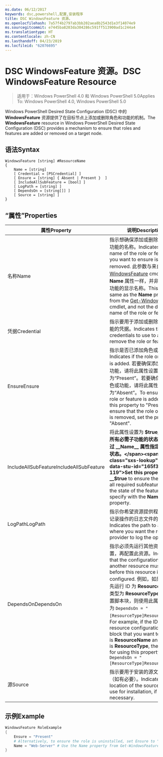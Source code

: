 ```yaml
---
ms.date: 06/12/2017
keywords: dsc,powershell,配置,安装程序
title: DSC WindowsFeature 资源。
ms.openlocfilehash: 7a57f4b2797ab3bb202aea8b2543d1e3f14074e9
ms.sourcegitcommit: e7445ba8203da304286c591ff513900ad1c244a4
ms.translationtype: HT
ms.contentlocale: zh-CN
ms.lasthandoff: 04/23/2019
ms.locfileid: "62076695"
---
```

# <a name="dsc-windowsfeature-resource"></a><span data-ttu-id="165f3-103">DSC WindowsFeature 资源。</span><span class="sxs-lookup"><span data-stu-id="165f3-103">DSC WindowsFeature Resource</span></span>

> <span data-ttu-id="165f3-104">适用于：Windows PowerShell 4.0 和 Windows PowerShell 5.0</span><span class="sxs-lookup"><span data-stu-id="165f3-104">Applies To: Windows PowerShell 4.0, Windows PowerShell 5.0</span></span>

<span data-ttu-id="165f3-105">Windows PowerShell Desired State Configuration (DSC) 中的 **WindowsFeature** 资源提供了在目标节点上添加或删除角色和功能的机制。</span><span class="sxs-lookup"><span data-stu-id="165f3-105">The **WindowsFeature** resource in Windows PowerShell Desired State Configuration (DSC) provides a mechanism to ensure that roles and features are added or removed on a target node.</span></span>

## <a name="syntax"></a><span data-ttu-id="165f3-106">语法</span><span class="sxs-lookup"><span data-stu-id="165f3-106">Syntax</span></span>

```
WindowsFeature [string] #ResourceName
{
    Name = [string]
    [ Credential = [PSCredential] ]
    [ Ensure = [string] { Absent | Present }  ]
    [ IncludeAllSubFeature = [bool] ]
    [ LogPath = [string] ]
    [ DependsOn = [string[]] ]
    [ Source = [string] ]
}
```

## <a name="properties"></a><span data-ttu-id="165f3-107">“属性”</span><span class="sxs-lookup"><span data-stu-id="165f3-107">Properties</span></span>

|  <span data-ttu-id="165f3-108">属性</span><span class="sxs-lookup"><span data-stu-id="165f3-108">Property</span></span>  |  <span data-ttu-id="165f3-109">说明</span><span class="sxs-lookup"><span data-stu-id="165f3-109">Description</span></span>   |
|---|---|
| <span data-ttu-id="165f3-110">名称</span><span class="sxs-lookup"><span data-stu-id="165f3-110">Name</span></span>| <span data-ttu-id="165f3-111">指示想确保添加或删除的角色或功能的名称。</span><span class="sxs-lookup"><span data-stu-id="165f3-111">Indicates the name of the role or feature that you want to ensure is added or removed.</span></span> <span data-ttu-id="165f3-112">此参数与来自 [Get-WindowsFeature](/powershell/module/servermanager/Get-WindowsFeature) cmdlet 的 __Name__ 属性一样，并非该角色或功能的显示名称。</span><span class="sxs-lookup"><span data-stu-id="165f3-112">This is the same as the __Name__ property from the [Get-WindowsFeature](/powershell/module/servermanager/Get-WindowsFeature) cmdlet, and not the display name of the role or feature.</span></span>|
| <span data-ttu-id="165f3-113">凭据</span><span class="sxs-lookup"><span data-stu-id="165f3-113">Credential</span></span>| <span data-ttu-id="165f3-114">指示要用于添加或删除角色或功能的凭据。</span><span class="sxs-lookup"><span data-stu-id="165f3-114">Indicates the credentials to use to add or remove the role or feature.</span></span>|
| <span data-ttu-id="165f3-115">Ensure</span><span class="sxs-lookup"><span data-stu-id="165f3-115">Ensure</span></span>| <span data-ttu-id="165f3-116">指示是否已添加角色或功能。</span><span class="sxs-lookup"><span data-stu-id="165f3-116">Indicates if the role or feature is added.</span></span> <span data-ttu-id="165f3-117">若要确保添加了角色或功能，请将此属性设置为“Present”。若要确保删除了角色或功能，请将此属性设为“Absent”。</span><span class="sxs-lookup"><span data-stu-id="165f3-117">To ensure that the role or feature is added, set this property to "Present" To ensure that the role or feature is removed, set the property to "Absent".</span></span>|
| <span data-ttu-id="165f3-118">IncludeAllSubFeature</span><span class="sxs-lookup"><span data-stu-id="165f3-118">IncludeAllSubFeature</span></span>| <span data-ttu-id="165f3-119">将此属性设置为 __$true__ 以确保所有必需子功能的状态均为你通过 __Name__ 属性指定的功能的状态。</span><span class="sxs-lookup"><span data-stu-id="165f3-119">Set this property to __$true__ to ensure the state of all required subfeatures with the state of the feature you specify with the __Name__ property.</span></span>|
| <span data-ttu-id="165f3-120">LogPath</span><span class="sxs-lookup"><span data-stu-id="165f3-120">LogPath</span></span>| <span data-ttu-id="165f3-121">指示你希望资源提供程序在其中记录操作的日志文件的路径。</span><span class="sxs-lookup"><span data-stu-id="165f3-121">Indicates the path to a log file where you want the resource provider to log the operation.</span></span>|
| <span data-ttu-id="165f3-122">DependsOn</span><span class="sxs-lookup"><span data-stu-id="165f3-122">DependsOn</span></span>| <span data-ttu-id="165f3-123">指示必须先运行其他资源的配置，再配置此资源。</span><span class="sxs-lookup"><span data-stu-id="165f3-123">Indicates that the configuration of another resource must run before this resource is configured.</span></span> <span data-ttu-id="165f3-124">例如，如果你想要首先运行 ID 为 __ResourceName__、类型为 __ResourceType__ 的资源配置脚本块，则使用此属性的语法为 `DependsOn = "[ResourceType]ResourceName"`。</span><span class="sxs-lookup"><span data-stu-id="165f3-124">For example, if the ID of the resource configuration script block that you want to run first is __ResourceName__ and its type is __ResourceType__, the syntax for using this property is `DependsOn = "[ResourceType]ResourceName"`.</span></span>|
| <span data-ttu-id="165f3-125">源</span><span class="sxs-lookup"><span data-stu-id="165f3-125">Source</span></span>| <span data-ttu-id="165f3-126">指示要用于安装的源文件的位置（如有必要）。</span><span class="sxs-lookup"><span data-stu-id="165f3-126">Indicates the location of the source file to use for installation, if necessary.</span></span>|

## <a name="example"></a><span data-ttu-id="165f3-127">示例</span><span class="sxs-lookup"><span data-stu-id="165f3-127">Example</span></span>
```powershell
WindowsFeature RoleExample
{
    Ensure = "Present"
    # Alternatively, to ensure the role is uninstalled, set Ensure to "Absent"
    Name = "Web-Server" # Use the Name property from Get-WindowsFeature
}
```